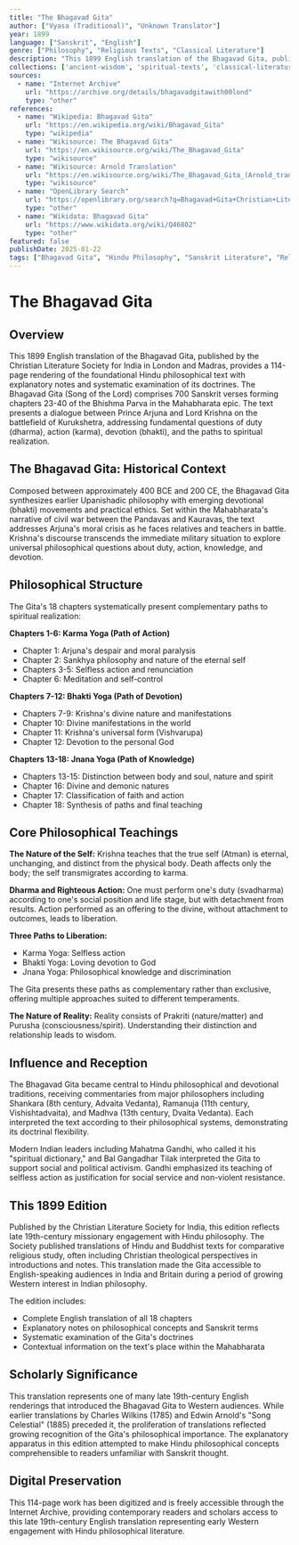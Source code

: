 ```yaml
---
title: "The Bhagavad Gita"
author: ["Vyasa (Traditional)", "Unknown Translator"]
year: 1899
language: ["Sanskrit", "English"]
genre: ["Philosophy", "Religious Texts", "Classical Literature"]
description: "This 1899 English translation of the Bhagavad Gita, published by the Christian Literature Society for India in London and Madras, provides a 114-page rendering of the foundational Hindu philosophical text with explanatory notes and systematic examination of its doctrines."
collections: ['ancient-wisdom', 'spiritual-texts', 'classical-literature']
sources:
  - name: "Internet Archive"
    url: "https://archive.org/details/bhagavadgitawith00lond"
    type: "other"
references:
  - name: "Wikipedia: Bhagavad Gita"
    url: "https://en.wikipedia.org/wiki/Bhagavad_Gita"
    type: "wikipedia"
  - name: "Wikisource: The Bhagavad Gita"
    url: "https://en.wikisource.org/wiki/The_Bhagavad_Gita"
    type: "wikisource"
  - name: "Wikisource: Arnold Translation"
    url: "https://en.wikisource.org/wiki/The_Bhagavad_Gita_(Arnold_translation)"
    type: "wikisource"
  - name: "OpenLibrary Search"
    url: "https://openlibrary.org/search?q=Bhagavad+Gita+Christian+Literature+Society+1899"
    type: "other"
  - name: "Wikidata: Bhagavad Gita"
    url: "https://www.wikidata.org/wiki/Q46802"
    type: "other"
featured: false
publishDate: 2025-01-22
tags: ["Bhagavad Gita", "Hindu Philosophy", "Sanskrit Literature", "Religious Texts", "Mahabharata", "Krishna", "Arjuna", "Yoga", "Vedanta", "19th Century Translation"]
---
```


# The Bhagavad Gita

## Overview

This 1899 English translation of the Bhagavad Gita, published by the Christian Literature Society for India in London and Madras, provides a 114-page rendering of the foundational Hindu philosophical text with explanatory notes and systematic examination of its doctrines. The Bhagavad Gita (Song of the Lord) comprises 700 Sanskrit verses forming chapters 23-40 of the Bhishma Parva in the Mahabharata epic. The text presents a dialogue between Prince Arjuna and Lord Krishna on the battlefield of Kurukshetra, addressing fundamental questions of duty (dharma), action (karma), devotion (bhakti), and the paths to spiritual realization.

## The Bhagavad Gita: Historical Context

Composed between approximately 400 BCE and 200 CE, the Bhagavad Gita synthesizes earlier Upanishadic philosophy with emerging devotional (bhakti) movements and practical ethics. Set within the Mahabharata's narrative of civil war between the Pandavas and Kauravas, the text addresses Arjuna's moral crisis as he faces relatives and teachers in battle. Krishna's discourse transcends the immediate military situation to explore universal philosophical questions about duty, action, knowledge, and devotion.

## Philosophical Structure

The Gita's 18 chapters systematically present complementary paths to spiritual realization:

**Chapters 1-6: Karma Yoga (Path of Action)**
- Chapter 1: Arjuna's despair and moral paralysis
- Chapter 2: Sankhya philosophy and nature of the eternal self
- Chapters 3-5: Selfless action and renunciation
- Chapter 6: Meditation and self-control

**Chapters 7-12: Bhakti Yoga (Path of Devotion)**
- Chapters 7-9: Krishna's divine nature and manifestations
- Chapter 10: Divine manifestations in the world
- Chapter 11: Krishna's universal form (Vishvarupa)
- Chapter 12: Devotion to the personal God

**Chapters 13-18: Jnana Yoga (Path of Knowledge)**
- Chapters 13-15: Distinction between body and soul, nature and spirit
- Chapter 16: Divine and demonic natures
- Chapter 17: Classification of faith and action
- Chapter 18: Synthesis of paths and final teaching

## Core Philosophical Teachings

**The Nature of the Self:**
Krishna teaches that the true self (Atman) is eternal, unchanging, and distinct from the physical body. Death affects only the body; the self transmigrates according to karma.

**Dharma and Righteous Action:**
One must perform one's duty (svadharma) according to one's social position and life stage, but with detachment from results. Action performed as an offering to the divine, without attachment to outcomes, leads to liberation.

**Three Paths to Liberation:**
- Karma Yoga: Selfless action
- Bhakti Yoga: Loving devotion to God
- Jnana Yoga: Philosophical knowledge and discrimination

The Gita presents these paths as complementary rather than exclusive, offering multiple approaches suited to different temperaments.

**The Nature of Reality:**
Reality consists of Prakriti (nature/matter) and Purusha (consciousness/spirit). Understanding their distinction and relationship leads to wisdom.

## Influence and Reception

The Bhagavad Gita became central to Hindu philosophical and devotional traditions, receiving commentaries from major philosophers including Shankara (8th century, Advaita Vedanta), Ramanuja (11th century, Vishishtadvaita), and Madhva (13th century, Dvaita Vedanta). Each interpreted the text according to their philosophical systems, demonstrating its doctrinal flexibility.

Modern Indian leaders including Mahatma Gandhi, who called it his "spiritual dictionary," and Bal Gangadhar Tilak interpreted the Gita to support social and political activism. Gandhi emphasized its teaching of selfless action as justification for social service and non-violent resistance.

## This 1899 Edition

Published by the Christian Literature Society for India, this edition reflects late 19th-century missionary engagement with Hindu philosophy. The Society published translations of Hindu and Buddhist texts for comparative religious study, often including Christian theological perspectives in introductions and notes. This translation made the Gita accessible to English-speaking audiences in India and Britain during a period of growing Western interest in Indian philosophy.

The edition includes:
- Complete English translation of all 18 chapters
- Explanatory notes on philosophical concepts and Sanskrit terms
- Systematic examination of the Gita's doctrines
- Contextual information on the text's place within the Mahabharata

## Scholarly Significance

This translation represents one of many late 19th-century English renderings that introduced the Bhagavad Gita to Western audiences. While earlier translations by Charles Wilkins (1785) and Edwin Arnold's "Song Celestial" (1885) preceded it, the proliferation of translations reflected growing recognition of the Gita's philosophical importance. The explanatory apparatus in this edition attempted to make Hindu philosophical concepts comprehensible to readers unfamiliar with Sanskrit thought.

## Digital Preservation

This 114-page work has been digitized and is freely accessible through the Internet Archive, providing contemporary readers and scholars access to this late 19th-century English translation representing early Western engagement with Hindu philosophical literature.
